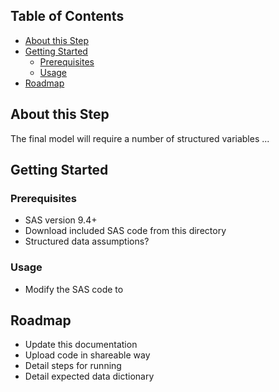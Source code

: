 

## Table of Contents

* [About this Step](#about-this-step)
* [Getting Started](#getting-started)
  * [Prerequisites](#prerequisites)
  * [Usage](#usage)
* [Roadmap](#roadmap)


## About this Step

The final model will require a number of structured variables ...

## Getting Started

### Prerequisites

* SAS version 9.4+
* Download included SAS code from this directory
* Structured data assumptions?

### Usage

* Modify the SAS code to

## Roadmap

* Update this documentation
* Upload code in shareable way
* Detail steps for running
* Detail expected data dictionary
